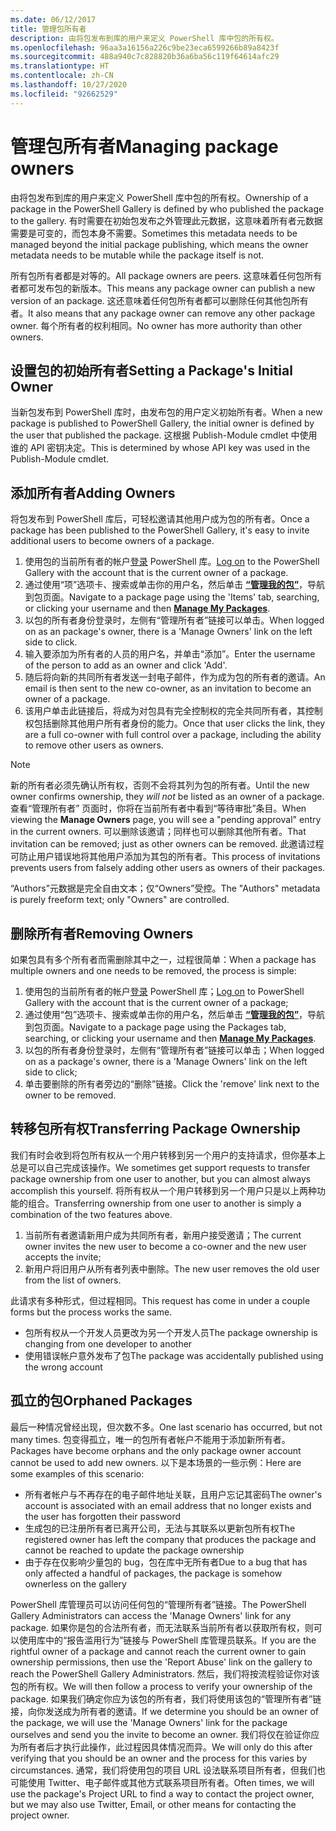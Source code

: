 ```yaml
---
ms.date: 06/12/2017
title: 管理包所有者
description: 由将包发布到库的用户来定义 PowerShell 库中包的所有权。
ms.openlocfilehash: 96aa3a16156a226c9be23eca6599266b89a8423f
ms.sourcegitcommit: 488a940c7c828820b36a6ba56c119f64614afc29
ms.translationtype: HT
ms.contentlocale: zh-CN
ms.lasthandoff: 10/27/2020
ms.locfileid: "92662529"
---
```

# <a name="managing-package-owners"></a><span data-ttu-id="1be17-103">管理包所有者</span><span class="sxs-lookup"><span data-stu-id="1be17-103">Managing package owners</span></span>

<span data-ttu-id="1be17-104">由将包发布到库的用户来定义 PowerShell 库中包的所有权。</span><span class="sxs-lookup"><span data-stu-id="1be17-104">Ownership of a package in the PowerShell Gallery is defined by who published the package to the gallery.</span></span> <span data-ttu-id="1be17-105">有时需要在初始包发布之外管理此元数据，这意味着所有者元数据需要是可变的，而包本身不需要。</span><span class="sxs-lookup"><span data-stu-id="1be17-105">Sometimes this metadata needs to be managed beyond the initial package publishing, which means the owner metadata needs to be mutable while the package itself is not.</span></span>

<span data-ttu-id="1be17-106">所有包所有者都是对等的。</span><span class="sxs-lookup"><span data-stu-id="1be17-106">All package owners are peers.</span></span> <span data-ttu-id="1be17-107">这意味着任何包所有者都可发布包的新版本。</span><span class="sxs-lookup"><span data-stu-id="1be17-107">This means any package owner can publish a new version of an package.</span></span>
<span data-ttu-id="1be17-108">这还意味着任何包所有者都可以删除任何其他包所有者。</span><span class="sxs-lookup"><span data-stu-id="1be17-108">It also means that any package owner can remove any other package owner.</span></span> <span data-ttu-id="1be17-109">每个所有者的权利相同。</span><span class="sxs-lookup"><span data-stu-id="1be17-109">No owner has more authority than other owners.</span></span>

## <a name="setting-a-packages-initial-owner"></a><span data-ttu-id="1be17-110">设置包的初始所有者</span><span class="sxs-lookup"><span data-stu-id="1be17-110">Setting a Package's Initial Owner</span></span>

<span data-ttu-id="1be17-111">当新包发布到 PowerShell 库时，由发布包的用户定义初始所有者。</span><span class="sxs-lookup"><span data-stu-id="1be17-111">When a new package is published to PowerShell Gallery, the initial owner is defined by the user that published the package.</span></span> <span data-ttu-id="1be17-112">这根据 Publish-Module cmdlet 中使用谁的 API 密钥决定。</span><span class="sxs-lookup"><span data-stu-id="1be17-112">This is determined by whose API key was used in the Publish-Module cmdlet.</span></span>

## <a name="adding-owners"></a><span data-ttu-id="1be17-113">添加所有者</span><span class="sxs-lookup"><span data-stu-id="1be17-113">Adding Owners</span></span>

<span data-ttu-id="1be17-114">将包发布到 PowerShell 库后，可轻松邀请其他用户成为包的所有者。</span><span class="sxs-lookup"><span data-stu-id="1be17-114">Once a package has been published to the PowerShell Gallery, it's easy to invite additional users to become owners of a package.</span></span>

1. <span data-ttu-id="1be17-115">使用包的当前所有者的帐户[登录](https://powershellgallery.com/users/account/LogOn) PowerShell 库。</span><span class="sxs-lookup"><span data-stu-id="1be17-115">[Log on](https://powershellgallery.com/users/account/LogOn) to the PowerShell Gallery with the account that is the current owner of a package.</span></span>
1. <span data-ttu-id="1be17-116">通过使用“项”选项卡、搜索或单击你的用户名，然后单击 [ **“管理我的包”**](https://www.powershellgallery.com/account/Packages)，导航到包页面。</span><span class="sxs-lookup"><span data-stu-id="1be17-116">Navigate to a package page using the 'Items' tab, searching, or clicking your username and then [**Manage My Packages**](https://www.powershellgallery.com/account/Packages).</span></span>
1. <span data-ttu-id="1be17-117">以包的所有者身份登录时，左侧有“管理所有者”链接可以单击。</span><span class="sxs-lookup"><span data-stu-id="1be17-117">When logged on as an package's owner, there is a 'Manage Owners' link on the left side to click.</span></span>
1. <span data-ttu-id="1be17-118">输入要添加为所有者的人员的用户名，并单击“添加”。</span><span class="sxs-lookup"><span data-stu-id="1be17-118">Enter the username of the person to add as an owner and click 'Add'.</span></span>
1. <span data-ttu-id="1be17-119">随后将向新的共同所有者发送一封电子邮件，作为成为包的所有者的邀请。</span><span class="sxs-lookup"><span data-stu-id="1be17-119">An email is then sent to the new co-owner, as an invitation to become an owner of a package.</span></span>
1. <span data-ttu-id="1be17-120">该用户单击此链接后，将成为对包具有完全控制权的完全共同所有者，其控制权包括删除其他用户所有者身份的能力。</span><span class="sxs-lookup"><span data-stu-id="1be17-120">Once that user clicks the link, they are a full co-owner with full control over a package, including the ability to remove other users as owners.</span></span>

> [!NOTE]
> <span data-ttu-id="1be17-121">新的所有者必须先确认所有权，否则不会将其列为包的所有者。</span><span class="sxs-lookup"><span data-stu-id="1be17-121">Until the new owner confirms ownership, they *will not* be listed as an owner of a package.</span></span> <span data-ttu-id="1be17-122">查看“管理所有者”  页面时，你将在当前所有者中看到“等待审批”条目。</span><span class="sxs-lookup"><span data-stu-id="1be17-122">When viewing the **Manage Owners** page, you will see a "pending approval" entry in the current owners.</span></span>
> <span data-ttu-id="1be17-123">可以删除该邀请；同样也可以删除其他所有者。</span><span class="sxs-lookup"><span data-stu-id="1be17-123">That invitation can be removed; just as other owners can be removed.</span></span> <span data-ttu-id="1be17-124">此邀请过程可防止用户错误地将其他用户添加为其包的所有者。</span><span class="sxs-lookup"><span data-stu-id="1be17-124">This process of invitations prevents users from falsely adding other users as owners of their packages.</span></span>

<span data-ttu-id="1be17-125">“Authors”元数据是完全自由文本；仅“Owners”受控。</span><span class="sxs-lookup"><span data-stu-id="1be17-125">The "Authors" metadata is purely freeform text; only "Owners" are controlled.</span></span>

## <a name="removing-owners"></a><span data-ttu-id="1be17-126">删除所有者</span><span class="sxs-lookup"><span data-stu-id="1be17-126">Removing Owners</span></span>

<span data-ttu-id="1be17-127">如果包具有多个所有者而需删除其中之一，过程很简单：</span><span class="sxs-lookup"><span data-stu-id="1be17-127">When a package has multiple owners and one needs to be removed, the process is simple:</span></span>

1. <span data-ttu-id="1be17-128">使用包的当前所有者的帐户[登录](https://powershellgallery.com/users/account/LogOn) PowerShell 库；</span><span class="sxs-lookup"><span data-stu-id="1be17-128">[Log on](https://powershellgallery.com/users/account/LogOn) to PowerShell Gallery with the account that is the current owner of a package;</span></span>
1. <span data-ttu-id="1be17-129">通过使用“包”选项卡、搜索或单击你的用户名，然后单击 [ **“管理我的包”**](https://www.powershellgallery.com/account/Packages)，导航到包页面。</span><span class="sxs-lookup"><span data-stu-id="1be17-129">Navigate to a package page using the Packages tab, searching, or clicking your username and then [**Manage My Packages**](https://www.powershellgallery.com/account/Packages).</span></span>
1. <span data-ttu-id="1be17-130">以包的所有者身份登录时，左侧有“管理所有者”链接可以单击；</span><span class="sxs-lookup"><span data-stu-id="1be17-130">When logged on as a package's owner, there is a 'Manage Owners' link on the left side to click;</span></span>
1. <span data-ttu-id="1be17-131">单击要删除的所有者旁边的“删除”链接。</span><span class="sxs-lookup"><span data-stu-id="1be17-131">Click the 'remove' link next to the owner to be removed.</span></span>

## <a name="transferring-package-ownership"></a><span data-ttu-id="1be17-132">转移包所有权</span><span class="sxs-lookup"><span data-stu-id="1be17-132">Transferring Package Ownership</span></span>

<span data-ttu-id="1be17-133">我们有时会收到将包所有权从一个用户转移到另一个用户的支持请求，但你基本上总是可以自己完成该操作。</span><span class="sxs-lookup"><span data-stu-id="1be17-133">We sometimes get support requests to transfer package ownership from one user to another, but you can almost always accomplish this yourself.</span></span> <span data-ttu-id="1be17-134">将所有权从一个用户转移到另一个用户只是以上两种功能的组合。</span><span class="sxs-lookup"><span data-stu-id="1be17-134">Transferring ownership from one user to another is simply a combination of the two features above.</span></span>

1. <span data-ttu-id="1be17-135">当前所有者邀请新用户成为共同所有者，新用户接受邀请；</span><span class="sxs-lookup"><span data-stu-id="1be17-135">The current owner invites the new user to become a co-owner and the new user accepts the invite;</span></span>
1. <span data-ttu-id="1be17-136">新用户将旧用户从所有者列表中删除。</span><span class="sxs-lookup"><span data-stu-id="1be17-136">The new user removes the old user from the list of owners.</span></span>

<span data-ttu-id="1be17-137">此请求有多种形式，但过程相同。</span><span class="sxs-lookup"><span data-stu-id="1be17-137">This request has come in under a couple forms but the process works the same.</span></span>

- <span data-ttu-id="1be17-138">包所有权从一个开发人员更改为另一个开发人员</span><span class="sxs-lookup"><span data-stu-id="1be17-138">The package ownership is changing from one developer to another</span></span>
- <span data-ttu-id="1be17-139">使用错误帐户意外发布了包</span><span class="sxs-lookup"><span data-stu-id="1be17-139">The package was accidentally published using the wrong account</span></span>

## <a name="orphaned-packages"></a><span data-ttu-id="1be17-140">孤立的包</span><span class="sxs-lookup"><span data-stu-id="1be17-140">Orphaned Packages</span></span>

<span data-ttu-id="1be17-141">最后一种情况曾经出现，但次数不多。</span><span class="sxs-lookup"><span data-stu-id="1be17-141">One last scenario has occurred, but not many times.</span></span> <span data-ttu-id="1be17-142">包变得孤立，唯一的包所有者帐户不能用于添加新所有者。</span><span class="sxs-lookup"><span data-stu-id="1be17-142">Packages have become orphans and the only package owner account cannot be used to add new owners.</span></span> <span data-ttu-id="1be17-143">以下是本场景的一些示例：</span><span class="sxs-lookup"><span data-stu-id="1be17-143">Here are some examples of this scenario:</span></span>

- <span data-ttu-id="1be17-144">所有者帐户与不再存在的电子邮件地址关联，且用户忘记其密码</span><span class="sxs-lookup"><span data-stu-id="1be17-144">The owner's account is associated with an email address that no longer exists and the user has forgotten their password</span></span>
- <span data-ttu-id="1be17-145">生成包的已注册所有者已离开公司，无法与其联系以更新包所有权</span><span class="sxs-lookup"><span data-stu-id="1be17-145">The registered owner has left the company that produces the package and cannot be reached to update the package ownership</span></span>
- <span data-ttu-id="1be17-146">由于存在仅影响少量包的 bug，包在库中无所有者</span><span class="sxs-lookup"><span data-stu-id="1be17-146">Due to a bug that has only affected a handful of packages, the package is somehow ownerless on the gallery</span></span>

<span data-ttu-id="1be17-147">PowerShell 库管理员可以访问任何包的“管理所有者”链接。</span><span class="sxs-lookup"><span data-stu-id="1be17-147">The PowerShell Gallery Administrators can access the 'Manage Owners' link for any package.</span></span> <span data-ttu-id="1be17-148">如果你是包的合法所有者，而无法联系当前所有者以获取所有权，则可以使用库中的“报告滥用行为”链接与 PowerShell 库管理员联系。</span><span class="sxs-lookup"><span data-stu-id="1be17-148">If you are the rightful owner of a package and cannot reach the current owner to gain ownership permissions, then use the 'Report Abuse' link on the gallery to reach the PowerShell Gallery Administrators.</span></span> <span data-ttu-id="1be17-149">然后，我们将按流程验证你对该包的所有权。</span><span class="sxs-lookup"><span data-stu-id="1be17-149">We will then follow a process to verify your ownership of the package.</span></span> <span data-ttu-id="1be17-150">如果我们确定你应为该包的所有者，我们将使用该包的“管理所有者”链接，向你发送成为所有者的邀请。</span><span class="sxs-lookup"><span data-stu-id="1be17-150">If we determine you should be an owner of the package, we will use the 'Manage Owners' link for the package ourselves and send you the invite to become an owner.</span></span> <span data-ttu-id="1be17-151">我们将仅在验证你应为所有者后才执行此操作，此过程因具体情况而异。</span><span class="sxs-lookup"><span data-stu-id="1be17-151">We will only do this after verifying that you should be an owner and the process for this varies by circumstances.</span></span> <span data-ttu-id="1be17-152">通常，我们将使用包的项目 URL 设法联系项目所有者，但我们也可能使用 Twitter、电子邮件或其他方式联系项目所有者。</span><span class="sxs-lookup"><span data-stu-id="1be17-152">Often times, we will use the package's Project URL to find a way to contact the project owner, but we may also use Twitter, Email, or other means for contacting the project owner.</span></span>
